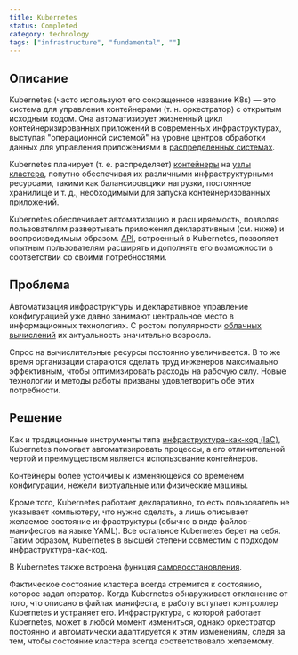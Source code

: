 ```yaml
---
title: Kubernetes
status: Completed
category: technology
tags: ["infrastructure", "fundamental", ""]
---
```


## Описание

Kubernetes (часто используют его сокращенное название K8s) — это система для управления контейнерами (т. н. оркестратор) с открытым исходным кодом.
Она автоматизирует жизненный цикл контейнеризированных приложений в современных инфраструктурах, выступая "операционной системой" на уровне центров обработки данных для управления приложениями в [распределенных системах](/distributed-systems/).

Kubernetes планирует (т. е. распределяет) [контейнеры](/container/) на [узлы](/nodes/) [кластера](/cluster/), попутно обеспечивая их различными инфраструктурными ресурсами, такими как балансировщики нагрузки, постоянное хранилище и т. д., необходимыми для запуска контейнеризованных приложений.

Kubernetes обеспечивает автоматизацию и расширяемость, позволяя пользователям развертывать приложения декларативным (см. ниже) и воспроизводимым образом.
[API](/application-programming-interface/), встроенный в Kubernetes, позволяет опытным пользователям расширять и дополнять его возможности в соответствии со своими потребностями.

## Проблема

Автоматизация инфраструктуры и декларативное управление конфигурацией уже давно занимают центральное место в информационных технологиях. С ростом популярности [облачных вычислений](/cloud-computing/) их актуальность значительно возросла. 

Спрос на вычислительные ресурсы постоянно увеличивается. В то же время организации стараются сделать труд инженеров максимально эффективным, чтобы оптимизировать расходы на рабочую силу. Новые технологии и методы работы призваны удовлетворить обе этих потребности.

## Решение

Как и традиционные инструменты типа [инфраструктура-как-код (IaC)](/infrastructure-as-code/), Kubernetes помогает автоматизировать процессы, а его отличительной чертой и преимуществом является использование контейнеров.

Контейнеры более устойчивы к изменяющейся со временем конфигурации, нежели [виртуальные](/virtual-machine/) или физические машины.

Кроме того, Kubernetes работает декларативно, то есть пользователь не указывает компьютеру, что нужно сделать, а лишь описывает желаемое состояние инфраструктуры (обычно в виде файлов-манифестов на языке YAML).
Все остальное Kubernetes берет на себя.
Таким образом, Kubernetes в высшей степени совместим с подходом инфраструктура-как-код.

В Kubernetes также встроена функция [самовосстановления](/self-healing/).

Фактическое состояние кластера всегда стремится к состоянию, которое задал оператор.
Когда Kubernetes обнаруживает отклонение от того, что описано в файлах манифеста, в работу вступает контроллер Kubernetes и устраняет его.
Инфраструктура, с которой работает Kubernetes, может в любой момент измениться, однако оркестратор постоянно и автоматически адаптируется к этим изменениям, следя за тем, чтобы состояние кластера всегда соответствовало желаемому.
